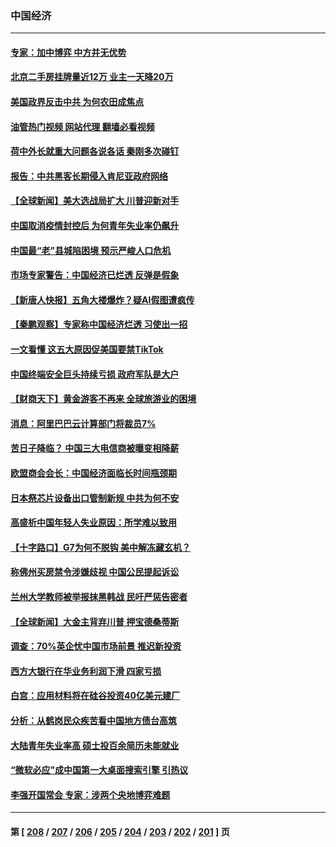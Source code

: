 ### 中国经济
---
#### [专家：加中博弈 中方并无优势](../../pages/ncid283/n14003285.md?05250445) 
#### [北京二手房挂牌量近12万 业主一天降20万](../../pages/ncid283/n14003072.md?05250445) 
#### [美国政界反击中共 为何农田成焦点](../../pages/ncid283/n14003260.md?05250445) 
#### [油管热门视频 网站代理 翻墙必看视频](http://138.2.39.72:81/youtube.html?epic-marker?05250445)
#### [荷中外长就重大问题各说各话 秦刚多次碰钉](../../pages/ncid283/n14003248.md?05250445) 
#### [报告：中共黑客长期侵入肯尼亚政府网络](../../pages/ncid283/n14003091.md?05250445) 
#### [【全球新闻】美大选战局扩大 川普迎新对手](../../pages/ncid283/n14003061.md?05250445) 
#### [中国取消疫情封控后 为何青年失业率仍飙升](../../pages/ncid283/n14003024.md?05250445) 
#### [中国最“老”县城陷困境 预示严峻人口危机](../../pages/ncid283/n14002870.md?05250445) 
#### [市场专家警告：中国经济已烂透 反弹是假象](../../pages/ncid283/n14002866.md?05250445) 
#### [【新唐人快报】五角大楼爆炸？疑AI假图遭疯传](../../pages/ncid283/n14002710.md?05250445) 
#### [【秦鹏观察】专家称中国经济烂透 习使出一招](../../pages/ncid283/n14002767.md?05250445) 
#### [一文看懂 这五大原因促美国要禁TikTok](../../pages/ncid283/n14002629.md?05250445) 
#### [中国终端安全巨头持续亏损 政府军队是大户](../../pages/ncid283/n14002723.md?05250445) 
#### [【财商天下】黄金游客不再来 全球旅游业的困境](../../pages/ncid283/n14002692.md?05250445) 
#### [消息：阿里巴巴云计算部门将裁员7%](../../pages/ncid283/n14002465.md?05250445) 
#### [苦日子降临？ 中国三大电信商被曝变相降薪](../../pages/ncid283/n14002697.md?05250445) 
#### [欧盟商会会长：中国经济面临长时间瓶颈期](../../pages/ncid283/n14002684.md?05250445) 
#### [日本祭芯片设备出口管制新规 中共为何不安](../../pages/ncid283/n14002608.md?05250445) 
#### [高盛析中国年轻人失业原因：所学难以致用](../../pages/ncid283/n14002617.md?05250445) 
#### [【十字路口】G7为何不脱钩 美中解冻藏玄机？](../../pages/ncid283/n14002513.md?05250445) 
#### [称佛州买房禁令涉嫌歧视 中国公民提起诉讼](../../pages/ncid283/n14002447.md?05250445) 
#### [兰州大学教师被举报抹黑韩战 民吁严惩告密者](../../pages/ncid283/n14002420.md?05250445) 
#### [【全球新闻】大金主背弃川普 押宝德桑蒂斯](../../pages/ncid283/n14002401.md?05250445) 
#### [调查：70%英企忧中国市场前景 推迟新投资](../../pages/ncid283/n14002348.md?05250445) 
#### [西方大银行在华业务利润下滑 四家亏损](../../pages/ncid283/n14002104.md?05250445) 
#### [白宫：应用材料将在硅谷投资40亿美元建厂](../../pages/ncid283/n14001966.md?05250445) 
#### [分析：从鹤岗民众疾苦看中国地方债台高筑](../../pages/ncid283/n14002054.md?05250445) 
#### [大陆青年失业率高 硕士投百余简历未能就业](../../pages/ncid283/n14002016.md?05250445) 
#### [“微软必应”成中国第一大桌面搜索引擎 引热议](../../pages/ncid283/n14001804.md?05250445) 
#### [李强开国常会 专家：涉两个央地博弈难题](../../pages/ncid283/n14001656.md?05250445) 

---
#### 第 [ [208](./208.md?05250445) / [207](./207.md?05250445) / [206](./206.md?05250445) / [205](./205.md?05250445) / [204](./204.md?05250445) / [203](./203.md?05250445) / [202](./202.md?05250445) / [201](./201.md?05250445) ] 页
